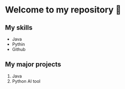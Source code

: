 # Welcome to my repository 👀

## My skills
- Java
- Pythin
- Github

## My major projects
1. Java 
2. Python AI tool
